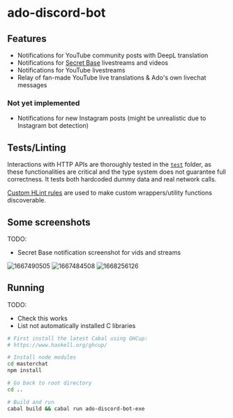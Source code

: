 # ado-discord-bot

## Features

- Notifications for YouTube community posts with DeepL translation
- Notifications for [Secret Base](https://ado-dokidokihimitsukichi-daigakuimo.com/) livestreams and videos
- Notifications for YouTube livestreams
- Relay of fan-made YouTube live translations & Ado's own livechat messages

### Not yet implemented

- Notifications for new Instagram posts (might be unrealistic due to Instagram
bot detection)

## Tests/Linting

Interactions with HTTP APIs are thoroughly tested in the [`test`](https://github.com/tam-carre/ado-discord-bot/tree/main/test) folder, as these functionalities are critical and the type system does not guarantee full correctness. It tests both hardcoded dummy data and real network calls.

[Custom HLint rules](https://github.com/tam-carre/ado-discord-bot/blob/main/.hlint.yaml#L3290)
are used to make custom wrappers/utility functions discoverable.

## Some screenshots

TODO:
- Secret Base notification screenshot for vids and streams

![1667490505](https://user-images.githubusercontent.com/1331748/199791318-230ca83f-92bb-41b8-b438-4d1fa843a7e6.png)
![1667484508](https://user-images.githubusercontent.com/1331748/199791372-81935228-055d-499c-b4f7-8769209f5880.png)
![1668256126](https://user-images.githubusercontent.com/1331748/201473949-e0c88812-22e2-4005-9356-d10bc9f8e550.png)

## Running

TODO:
- Check this works
- List not automatically installed C libraries

```sh
# First install the latest Cabal using GHCup:
# https://www.haskell.org/ghcup/

# Install node modules
cd masterchat
npm install

# Go back to root directory
cd ..

# Build and run
cabal build && cabal run ado-discord-bot-exe
```
